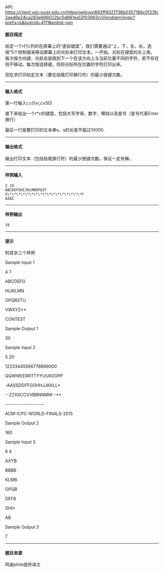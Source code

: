 API: https://client.vpn.nuist.edu.cn/https/webvpn893ff9021738b0357186c0f23fc2aed6e24ca283e886022bc5d861ea12f03963/v1/problem/logic?prefix=b&logicId=4111&enlink-vpn

#### 题目描述

给定一个r行c列的在屏幕上的“虚拟键盘”，我们需要通过“上，下，左，右，选择”5个控制键来移动屏幕上的光标来打印文本。一开始，光标在键盘的左上角，每次按方向键，光标总是跳到下一个在该方向上与当前位置不同的字符，若不存在则不移动。每次按选择键，则将光标所在位置的字符打印出来。

现在求打印给定文本（要在结尾打印换行符）的最少按键次数。

---

#### 输入格式

第一行输入r,c(1≤r,c≤50)

接下来给出一个r\*c的键盘，包括大写字母，数字，横线以及星号（星号代表Enter换行）

最后一行是要打印的文本串s，s的长度不超过10000.

---

#### 输出格式

输出打印文本（包括结尾换行符）的最少按键次数。保证一定有解。

---

#### 样例输入
```
2 19
ABCDEFGHIJKLMNOPQZY
X\*\*\*\*\*\*\*\*\*\*\*\*\*\*\*\*\*Y
AZAZ

```

---

#### 样例输出
```
19
```

---

#### 提示

附其余三个样例

Sample Input 1

4 7

ABCDEFG

HIJKLMN

OPQRSTU

VWXYZ\*\*

CONTEST

Sample Output 1

30

Sample Input 2

5 20

12233445566778899000

QQWWEERRTTYYUUIIOOPP

\-AASSDDFFGGHHJJKKLL\*

\--ZZXXCCVVBBNNMM--\*\*

\--------------------

ACM-ICPC-WORLD-FINALS-2015

Sample Output 2

160

Sample Input 3

6 4

AXYB

BBBB

KLMB

OPQB

DEFB

GHI\*

AB

Sample Output 3

7

---

#### 题目来源

鸣谢phile提供译文
